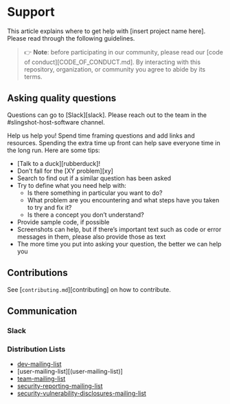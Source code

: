 # Support

This article explains where to get help with [insert project name here].
Please read through the following guidelines.

> 👉 **Note**: before participating in our community, please read our
> [code of conduct][CODE_OF_CONDUCT.md].
> By interacting with this repository, organization, or community you agree to
> abide by its terms.
## Asking quality questions

[//]: # (Questions can go to [GitHub discussions][chat].)

Questions can go to [Slack][slack]. Please reach out to the team in the #slingshot-host-software channel.

Help us help you!
Spend time framing questions and add links and resources.
Spending the extra time up front can help save everyone time in the long run.
Here are some tips:

*   [Talk to a duck][rubberduck]!
*   Don’t fall for the [XY problem][xy]
*   Search to find out if a similar question has been asked
*   Try to define what you need help with:
    *   Is there something in particular you want to do?
    *   What problem are you encountering and what steps have you taken to try
        and fix it?
    *   Is there a concept you don’t understand?
*   Provide sample code, if possible
*   Screenshots can help, but if there’s important text such as code or error
    messages in them, please also provide those as text
*   The more time you put into asking your question, the better we can help you

## Contributions

See [`contributing.md`][contributing] on how to contribute.

## Communication

### Slack

### Distribution Lists

- [dev-mailing-list](dev-mailing-list)
- [user-mailing-list][(user-mailing-list)]
- [team-mailing-list](team-mailing-list)
- [security-reporting-mailing-list](security-reporting)
- [security-vulnerability-disclosures-mailing-list](vulnerability-dl)



<!-- Definitions -->

